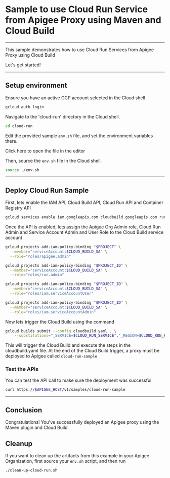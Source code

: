 # Sample to use Cloud Run Service from Apigee Proxy using Maven and Cloud Build

---
This sample demonstrates how to use Cloud Run Services from Apigee Proxy using Cloud Build

Let's get started!

---

## Setup environment

Ensure you have an active GCP account selected in the Cloud shell

```sh
gcloud auth login
```

Navigate to the 'cloud-run' directory in the Cloud shell.

```sh
cd cloud-run
```

Edit the provided sample `env.sh` file, and set the environment variables there.

Click <walkthrough-editor-open-file filePath="cloud-run/env.sh">here</walkthrough-editor-open-file> to open the file in the editor

Then, source the `env.sh` file in the Cloud shell.

```sh
source ./env.sh
```

---

## Deploy Cloud Run Sample

First, lets enable the IAM API, Cloud Build API, Cloud Run API and Container Registry API

```sh
gcloud services enable iam.googleapis.com cloudbuild.googleapis.com run.googleapis.com containerregistry.googleapis.com
```

Once the API is enabled, lets assign the Apigee Org Admin role, Cloud Run Admin and Service Account Admin and User Role to the Cloud Build service account

```sh
gcloud projects add-iam-policy-binding "$PROJECT" \
  --member="serviceAccount:$CLOUD_BUILD_SA" \
  --role="roles/apigee.admin"

gcloud projects add-iam-policy-binding "$PROJECT_ID" \
  --member="serviceAccount:$CLOUD_BUILD_SA" \
  --role="roles/run.admin"

gcloud projects add-iam-policy-binding "$PROJECT_ID" \
  --member="serviceAccount:$CLOUD_BUILD_SA" \
  --role="roles/iam.serviceAccountUser"

gcloud projects add-iam-policy-binding "$PROJECT_ID" \
  --member="serviceAccount:$CLOUD_BUILD_SA" \
  --role="roles/iam.serviceAccountAdmin"
```

Now lets trigger the Cloud Build using the command

```sh
gcloud builds submit --config cloudbuild.yaml . \
    --substitutions="_SERVICE=$CLOUD_RUN_SERVICE","_REGION=$CLOUD_RUN_REGION","_APIGEE_TEST_ENV=$APIGEE_ENV"
```

This will trigger the Cloud Build and execute the steps in the <walkthrough-editor-open-file filePath="cloud-run/cloudbuild.yaml">cloudbuild.yaml</walkthrough-editor-open-file> file. At the end of the Cloud Build trigger, a proxy must be deployed to Apigee called `cloud-run-sample`


### Test the APIs

You can test the API call to make sure the deployment was successful

```sh
curl https://$APIGEE_HOST/v1/samples/cloud-run-sample
```

---
## Conclusion

<walkthrough-conclusion-trophy></walkthrough-conclusion-trophy>

Congratulations! You've successfully deployed an Apigee proxy using the Maven plugin and Cloud Build

<walkthrough-inline-feedback></walkthrough-inline-feedback>

## Cleanup

If you want to clean up the artifacts from this example in your Apigee Organization, first source your `env.sh` script, and then run

```bash
./clean-up-cloud-run.sh
```
